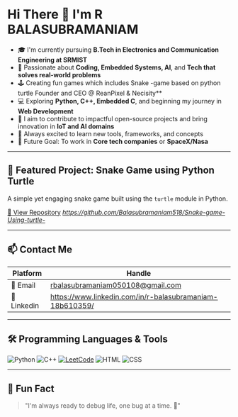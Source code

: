 # Hi There 👋 I'm R BALASUBRAMANIAM

- 🎓 I'm currently pursuing **B.Tech in Electronics and Communication Engineering at SRMIST**
- 🧠 Passionate about **Coding, Embedded Systems, AI**, and **Tech that solves real-world problems**
- 🕹️ Creating fun games which includes Snake -game based on python turtle
Founder and CEO @ ReanPixel & Necisity**
- 💻 Exploring **Python, C++, Embedded C**, and beginning my journey in **Web Development**
- 🚀 I aim to contribute to impactful open-source projects and bring innovation in **IoT and AI domains**
- 🌟 Always excited to learn new tools, frameworks, and concepts
- 🎯 Future Goal: To work in **Core tech companies** or **SpaceX/Nasa**

---

## 🐍 Featured Project: Snake Game using Python Turtle

A simple yet engaging snake game built using the `turtle` module in Python.

[🔗 View Repository](#)  *https://github.com/Balasubramaniam518/Snake-game-Using-turtle-*

---

## 📫 Contact Me

| Platform | Handle |
|----------|--------|
| 📧 Email | rbalasubramaniam050108@gmail.com |
| 💬 Linkedin | https://www.linkedin.com/in/r-balasubramaniam-18b610359/ |

---

## 🛠 Programming Languages & Tools

![Python](https://img.shields.io/badge/-Python-3776AB?logo=python&logoColor=white&style=for-the-badge)
![C++](https://img.shields.io/badge/-C++-00599C?logo=c%2B%2B&logoColor=white&style=for-the-badge)
[![LeetCode](https://img.shields.io/badge/-LeetCode-FFA116?style=flat-square&logo=LeetCode&logoColor=black)](https://leetcode.com/balasubramaniam518/)
![HTML](https://img.shields.io/badge/-HTML5-E34F26?logo=html5&logoColor=white&style=for-the-badge)
![CSS](https://img.shields.io/badge/-CSS3-1572B6?logo=css3&logoColor=white&style=for-the-badge)

---

## 🧠 Fun Fact

> "I'm always ready to debug life, one bug at a time. 🐛"



